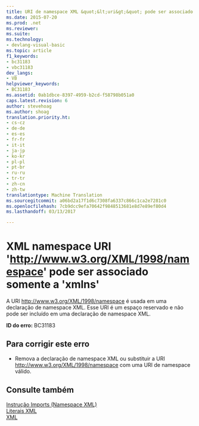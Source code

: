 ```yaml
---
title: URI de namespace XML &quot;&lt;uri&gt;&quot; pode ser associado somente a &quot;xmlns&quot; | Documentos do Microsoft
ms.date: 2015-07-20
ms.prod: .net
ms.reviewer: 
ms.suite: 
ms.technology:
- devlang-visual-basic
ms.topic: article
f1_keywords:
- bc31183
- vbc31183
dev_langs:
- VB
helpviewer_keywords:
- BC31183
ms.assetid: 0ab1dbce-8397-4959-b2cd-f58798b051a0
caps.latest.revision: 6
author: stevehoag
ms.author: shoag
translation.priority.ht:
- cs-cz
- de-de
- es-es
- fr-fr
- it-it
- ja-jp
- ko-kr
- pl-pl
- pt-br
- ru-ru
- tr-tr
- zh-cn
- zh-tw
translationtype: Machine Translation
ms.sourcegitcommit: a06bd2a17f1d6c7308fa6337c866c1ca2e7281c0
ms.openlocfilehash: 7cb9dcc9efa70642f9848513681e8d7e89ef80d4
ms.lasthandoff: 03/13/2017

---
```

# <a name="xml-namespace-uri-39httpwwww3orgxml1998namespace39-can-be-bound-only-to-39xmlns39"></a>XML namespace URI 'http://www.w3.org/XML/1998/namespace' pode ser associado somente a 'xmlns'
A URI http://www.w3.org/XML/1998/namespace é usada em uma declaração de namespace XML. Esse URI é um espaço reservado e não pode ser incluído em uma declaração de namespace XML.  
  
 **ID do erro:** BC31183  
  
## <a name="to-correct-this-error"></a>Para corrigir este erro  
  
-   Remova a declaração de namespace XML ou substituir a URI http://www.w3.org/XML/1998/namespace com uma URI de namespace válido.  
  
## <a name="see-also"></a>Consulte também  
 [Instrução Imports (Namespace XML)](../../../visual-basic/language-reference/statements/imports-statement-xml-namespace.md)   
 [Literais XML](../../../visual-basic/language-reference/xml-literals/index.md)   
 [XML](../../../visual-basic/programming-guide/language-features/xml/index.md)
